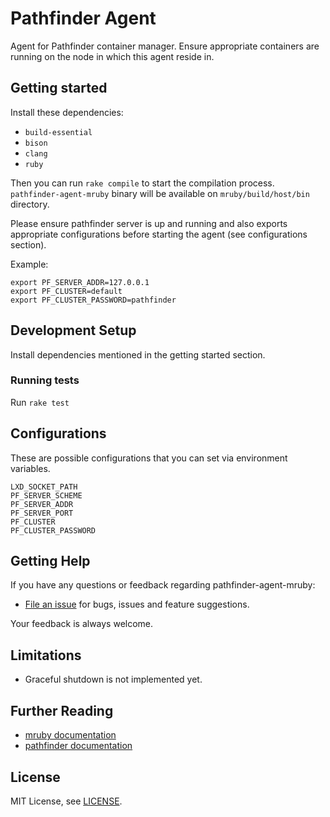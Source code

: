 # Pathfinder Agent

Agent for Pathfinder container manager. Ensure appropriate containers are running on the node in which this agent reside in.

## Getting started

Install these dependencies:

- `build-essential`
- `bison`
- `clang`
- `ruby`

Then you can run `rake compile` to start the compilation process. `pathfinder-agent-mruby` binary will be available on `mruby/build/host/bin` directory.

Please ensure pathfinder server is up and running and also exports appropriate configurations before starting the agent (see configurations section).

Example:
```
export PF_SERVER_ADDR=127.0.0.1
export PF_CLUSTER=default
export PF_CLUSTER_PASSWORD=pathfinder
```

## Development Setup

Install dependencies mentioned in the getting started section.

### Running tests

Run `rake test`

## Configurations

These are possible configurations that you can set via environment variables.

```
LXD_SOCKET_PATH
PF_SERVER_SCHEME
PF_SERVER_ADDR
PF_SERVER_PORT
PF_CLUSTER
PF_CLUSTER_PASSWORD
```

## Getting Help

If you have any questions or feedback regarding pathfinder-agent-mruby:

- [File an issue](https://github.com/pathfinder-cm/pathfinder-agent-mruby/issues/new) for bugs, issues and feature suggestions.

Your feedback is always welcome.

## Limitations

- Graceful shutdown is not implemented yet.

## Further Reading

- [mruby documentation][mruby-doc]
- [pathfinder documentation][pathfinder-mono-doc]

[mruby-doc]: https://github.com/mruby/mruby/tree/master/doc
[pathfinder-mono-doc]: https://github.com/pathfinder-cm/pathfinder-mono

## License

MIT License, see [LICENSE](LICENSE).
